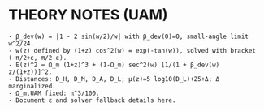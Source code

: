 # THEORY NOTES (UAM)
    - β_dev(w) = |1 - 2 sin(w/2)/w| with β_dev(0)=0, small-angle limit w^2/24.
    - w(z) defined by (1+z) cos^2(w) = exp(-tan(w)), solved with bracket (-π/2+ε, π/2-ε).
    - E(z)^2 = Ω_m (1+z)^3 + (1-Ω_m) sec^2(w) [1/(1 + β_dev(w) z/(1+z))]^2.
    - Distances: D_H, D_M, D_A, D_L; μ(z)=5 log10(D_L)+25+Δ; Δ marginalized.
    - Ω_m,UAM fixed: π^3/100.
    - Document ε and solver fallback details here.
